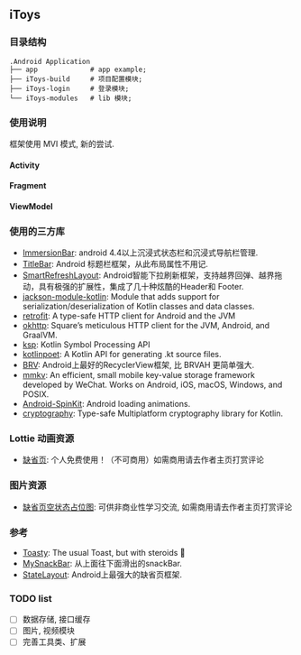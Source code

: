 ## iToys

### 目录结构

``` text
.Android Application
├── app             # app example;
├── iToys-build     # 项目配置模块;
├── iToys-login     # 登录模块;
└── iToys-modules   # lib 模块;
```

### 使用说明

框架使用 MVI 模式, 新的尝试.

#### Activity

#### Fragment

#### ViewModel

### 使用的三方库

* [ImmersionBar](https://github.com/gyf-dev/ImmersionBar): android 4.4以上沉浸式状态栏和沉浸式导航栏管理.
* [TitleBar](https://github.com/getActivity/TitleBar): Android 标题栏框架，从此布局属性不用记.
* [SmartRefreshLayout](https://github.com/scwang90/SmartRefreshLayout): Android智能下拉刷新框架，支持越界回弹、越界拖动，具有极强的扩展性，集成了几十种炫酷的Header和 Footer.
* [jackson-module-kotlin](https://github.com/FasterXML/jackson-module-kotlin): Module that adds support for serialization/deserialization of Kotlin classes and data classes.
* [retrofit](https://github.com/square/retrofit): A type-safe HTTP client for Android and the JVM
* [okhttp](https://github.com/square/okhttp): Square’s meticulous HTTP client for the JVM, Android, and GraalVM.
* [ksp](https://github.com/google/ksp): Kotlin Symbol Processing API
* [kotlinpoet](https://github.com/square/kotlinpoet): A Kotlin API for generating .kt source files.
* [BRV](https://github.com/liangjingkanji/BRV): Android上最好的RecyclerView框架, 比 BRVAH 更简单强大.
* [mmkv](https://github.com/Tencent/MMKV): An efficient, small mobile key-value storage framework developed by WeChat. Works on Android, iOS, macOS, Windows, and POSIX.
* [Android-SpinKit](https://github.com/ybq/Android-SpinKit): Android loading animations.
* [cryptography](https://github.com/whyoleg/cryptography-kotlin): Type-safe Multiplatform cryptography library for Kotlin.


### Lottie 动画资源
* [缺省页](https://www.iconfont.cn/lotties/detail?spm=a313x.7781069.1998910419.d9df05512&cid=44392): 个人免费使用！（不可商用）如需商用请去作者主页打赏评论


### 图片资源

* [缺省页空状态占位图](https://www.iconfont.cn/illustrations/detail?spm=a313x.7781069.1998910419.d9df05512&cid=39794): 可供非商业性学习交流, 如需商用请去作者主页打赏评论

### 参考

* [Toasty](https://github.com/GrenderG/Toasty): The usual Toast, but with steroids 💪
* [MySnackBar](https://github.com/guoyoujin/MySnackBar): 从上面往下面滑出的snackBar.
* [StateLayout](https://github.com/liangjingkanji/StateLayout):  Android上最强大的缺省页框架.

### TODO list

 - [ ] 数据存储, 接口缓存
 - [ ] 图片, 视频模块
 - [ ] 完善工具类、扩展